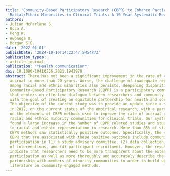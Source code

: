 ```yaml
---
title: 'Community-Based Participatory Research (CBPR) to Enhance Participation of
  Racial/Ethnic Minorities in Clinical Trials: A 10-Year Systematic Review'
authors:
- Julian McFarlane S.
- Occa A.
- Peng W.
- Awonuga O.
- Morgan S.E.
date: '2022-01-01'
publishDate: '2024-10-10T14:22:47.545487Z'
publication_types:
- article-journal
publication: '*Health communication*'
doi: 10.1080/10410236.2021.1943978
abstract: There has not been a significant improvement in the rate of clinical trial
  accrual in more than 20 years. Worse, the challenge of inadequate representation
  among racial and ethnic minorities also persists, deepening disparities in health.
  Community-Based Participatory Research (CBPR) is a participatory communication method
  that centers on effective dialogue between researchers and community stakeholders
  with the goal of creating an equitable partnership for health and social change.
  The objective of the current study was to provide an update since a systematic review
  in 2012, on the current status of the empirical research, with a particular focus
  on the elements of CBPR methods used to improve the rate of accrual of members of
  racial and ethnic minority communities for clinical trials. Our systematic review
  found a large increase in the number of CBPR related studies and studies related
  to racial and ethnic representation in research. More than 85% of studies employing
  CBPR methods saw statistically positive outcomes. Specifically, the elements of
  CBPR that are associated with these positive outcomes include community partner
  participation in (1) a study advisory committee, (2) data collection, (3) the development
  of interventions, and (4) participant recruitment. However, the results of our study
  indicate that researchers need to be more transparent about the extent of community
  participation as well as more thoroughly and accurately describe the nature of the
  partnership with members of minority communities in order to build upon the scientific
  literature on community-engaged methods.
---
```

